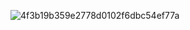 ![4f3b19b359e2778d0102f6dbc54ef77a](https://github.com/oskarilvs/Airpods/assets/145098972/e6c062ae-e3d8-4f24-b620-cf4d27b38a0c)
